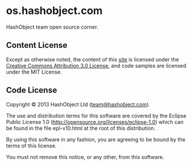 # os.hashobject.com

HashObject team open source corner.


## Content License

Except as otherwise noted, the content of this [site](http://os.hashobject.com)
is licensed under the [Creative Commons Attribution 3.0 License](http://creativecommons.org/licenses/by/3.0/),
and code samples are licensed under the MIT License.

## Code License

Copyright © 2013 HashObject Ltd (team@hashobject.com).

The use and distribution terms for this software are covered by the Eclipse Public License 1.0 (http://opensource.org/licenses/eclipse-1.0) which can be found in the file epl-v10.html at the root of this distribution.

By using this software in any fashion, you are agreeing to be bound by the terms of this license.

You must not remove this notice, or any other, from this software.